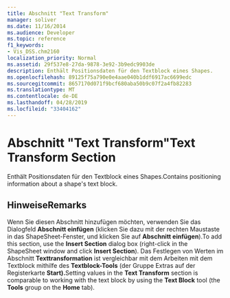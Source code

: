 ```yaml
---
title: Abschnitt "Text Transform"
manager: soliver
ms.date: 11/16/2014
ms.audience: Developer
ms.topic: reference
f1_keywords:
- Vis_DSS.chm2160
localization_priority: Normal
ms.assetid: 29f537e8-27da-9878-3e92-3b9edc9903de
description: Enthält Positionsdaten für den Textblock eines Shapes.
ms.openlocfilehash: 89125f75a790e0e4aae040b1ddf6917ac6699edc
ms.sourcegitcommit: 8657170d071f9bcf680aba50b9c07f2a4fb82283
ms.translationtype: MT
ms.contentlocale: de-DE
ms.lasthandoff: 04/28/2019
ms.locfileid: "33404162"
---
```

# <a name="text-transform-section"></a><span data-ttu-id="1467c-103">Abschnitt "Text Transform"</span><span class="sxs-lookup"><span data-stu-id="1467c-103">Text Transform Section</span></span>

<span data-ttu-id="1467c-104">Enthält Positionsdaten für den Textblock eines Shapes.</span><span class="sxs-lookup"><span data-stu-id="1467c-104">Contains positioning information about a shape's text block.</span></span>
  
## <a name="remarks"></a><span data-ttu-id="1467c-105">Hinweise</span><span class="sxs-lookup"><span data-stu-id="1467c-105">Remarks</span></span>

<span data-ttu-id="1467c-106">Wenn Sie diesen Abschnitt hinzufügen möchten, verwenden Sie das Dialogfeld **Abschnitt einfügen** (klicken Sie dazu mit der rechten Maustaste in das ShapeSheet-Fenster, und klicken Sie auf **Abschnitt einfügen**).</span><span class="sxs-lookup"><span data-stu-id="1467c-106">To add this section, use the **Insert Section** dialog box (right-click in the ShapeSheet window and click **Insert Section**).</span></span> <span data-ttu-id="1467c-107">Das Festlegen von Werten im Abschnitt **Texttransformation** ist vergleichbar mit dem  Arbeiten mit dem Textblock mithilfe des **Textblock-Tools** (der Gruppe Extras auf der Registerkarte **Start).**</span><span class="sxs-lookup"><span data-stu-id="1467c-107">Setting values in the **Text Transform** section is comparable to working with the text block by using the **Text Block** tool (the **Tools** group on the **Home** tab).</span></span> 
  

